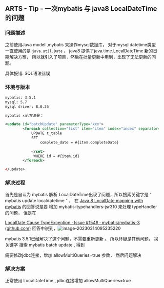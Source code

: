 ## ARTS - Tip -  一次mybatis 与 java8 LocalDateTime的问题

### 问题描述

之前使用Java model ,mybatis 来操作mysql数据库， 对于mysql datetime类型一直使用的是 ```java.util.Date``` ， java8 提供了java.time.LocalDateTime 新的日期解决方案， 所以就引入了项目，然后在批量更新中用到，出现了无法更新的问题。

具体报错:  SQL语法错误



### 环境与版本

```xml
mybatis: 3.5.1
mysql: 5.7
mysql driver: 8.0.26

mybatis xml写法是：

<update id="batchUpdate" parameterType="xxx">
        <foreach collection="list" item="item" index="index" separator=";">
            UPDATE t_table
            SET
                complete_date = #{item.completeDate}
                
            </set>
             WHERE id = #{item.id}
        </foreach>

</update>
```

### 解决过程

首先是自认为 mybatis 解析 LocalDateTime出现了问题，所以搜索关键字是 " mybatis update localdatetime " ， 在 [Java 8 LocalDate mapping with mybatis](https://stackoverflow.com/questions/25113579/java-8-localdate-mapping-with-mybatis)  的回答说是要 增加 mybatis-typehandlers-jsr310 来处理 typeHandler 的问题， 但是在

[LocalDate Cause TypeException · Issue #1549 · mybatis/mybatis-3 (github.com)](https://github.com/mybatis/mybatis-3/issues/1549)  回答中说到，![image-20230314095235220](http://qiniu.honeywen.com/img/20230314095237.png)

mybatis 3.5.1已经解决了这个问题，不需要重新更新 。 所以怀疑是其他问题， 换关键字 搜索   mybatis batch update , 得到

需要修改jdbc连接，增加  allowMultiQueries=true 参数， 然后问题解决



### 解决方案

 正常使用 LocalDateTime , jdbc连接增加 allowMultiQueries=true 

